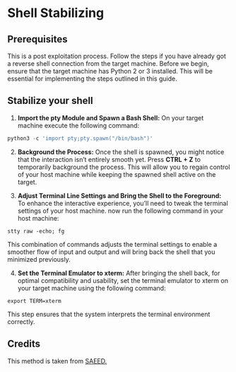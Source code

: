 # Shell Stabilizing

## Prerequisites
This is a post exploitation process. Follow the steps if you have already got a reverse shell connection from the target machine.
Before we begin, ensure that the target machine has Python 2 or 3 installed. This will be essential for implementing the steps outlined in this guide.

## Stabilize your shell

1. **Import the pty Module and Spawn a Bash Shell:**
On your target machine execute the following command:
```python
python3 -c 'import pty;pty.spawn("/bin/bash")'
```



2. **Background the Process:**
Once the shell is spawned, you might notice that the interaction isn’t entirely smooth yet.
Press **CTRL + Z** to temporarily background the process. This will allow you to regain control of your host machine while keeping the spawned shell active on the target.



3. **Adjust Terminal Line Settings and Bring the Shell to the Foreground:**
To enhance the interactive experience, you’ll need to tweak the terminal settings of your host machine.
now run the following command in your host machine:
```
stty raw -echo; fg
```
This combination of commands adjusts the terminal settings to enable a smoother flow of input and output and will bring back the shell that you minimized previously.



4. **Set the Terminal Emulator to xterm:**
After bringing the shell back, for optimal compatibility and usability, set the terminal emulator to xterm on your target machine using the following command:
```
export TERM=xterm
```
This step ensures that the system interprets the terminal environment correctly.



## Credits
This method is taken from [SAEED.](https://saeed0x1.medium.com/stabilizing-a-reverse-shell-for-interactive-access-a-step-by-step-guide-c5c32f0cb839)